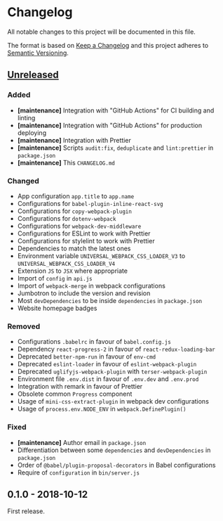# Changelog

All notable changes to this project will be documented in this file.

The format is based on [Keep a Changelog](http://keepachangelog.com/en/1.0.0/)
and this project adheres to [Semantic Versioning](http://semver.org/spec/v2.0.0.html).

## [Unreleased][]

### Added

- **[maintenance]** Integration with "GitHub Actions" for CI building and linting
- **[maintenance]** Integration with "GitHub Actions" for production deploying
- **[maintenance]** Integration with Prettier
- **[maintenance]** Scripts `audit:fix`, `deduplicate` and `lint:prettier` in `package.json`
- **[maintenance]** This `CHANGELOG.md`

### Changed

- App configuration `app.title` to `app.name`
- Configurations for `babel-plugin-inline-react-svg`
- Configurations for `copy-webpack-plugin`
- Configurations for `dotenv-webpack`
- Configurations for `webpack-dev-middleware`
- Configurations for ESLint to work with Prettier
- Configurations for stylelint to work with Prettier
- Dependencies to match the latest ones
- Environment variable `UNIVERSAL_WEBPACK_CSS_LOADER_V3` to `UNIVERSAL_WEBPACK_CSS_LOADER_V4`
- Extension `JS` to `JSX` where appropriate
- Import of `config` in `api.js`
- Import of `webpack-merge` in webpack configurations
- Jumbotron to include the version and revision
- Most `devDependencies` to be inside `dependencies` in `package.json`
- Website homepage badges

### Removed

- Configurations `.babelrc` in favour of `babel.config.js`
- Dependency `react-progress-2` in favour of `react-redux-loading-bar`
- Deprecated `better-npm-run` in favour of `env-cmd`
- Deprecated `eslint-loader` in favour of `eslint-webpack-plugin`
- Deprecated `uglifyjs-webpack-plugin` with `terser-webpack-plugin`
- Environment file `.env.dist` in favour of `.env.dev` and `.env.prod`
- Integration with remark in favour of Prettier
- Obsolete common `Progress` component
- Usage of `mini-css-extract-plugin` in webpack dev configurations
- Usage of `process.env.NODE_ENV` in `webpack.DefinePlugin()`

### Fixed

- **[maintenance]** Author email in `package.json`
- Differentiation between some `dependencies` and `devDependencies` in `package.json`
- Order of `@babel/plugin-proposal-decorators` in Babel configurations
- Require of `configuration` in `bin/server.js`

## 0.1.0 - 2018-10-12

First release.

[unreleased]: https://github.com/victorpopkov/react-ui-icheck/compare/v0.1.0...HEAD
